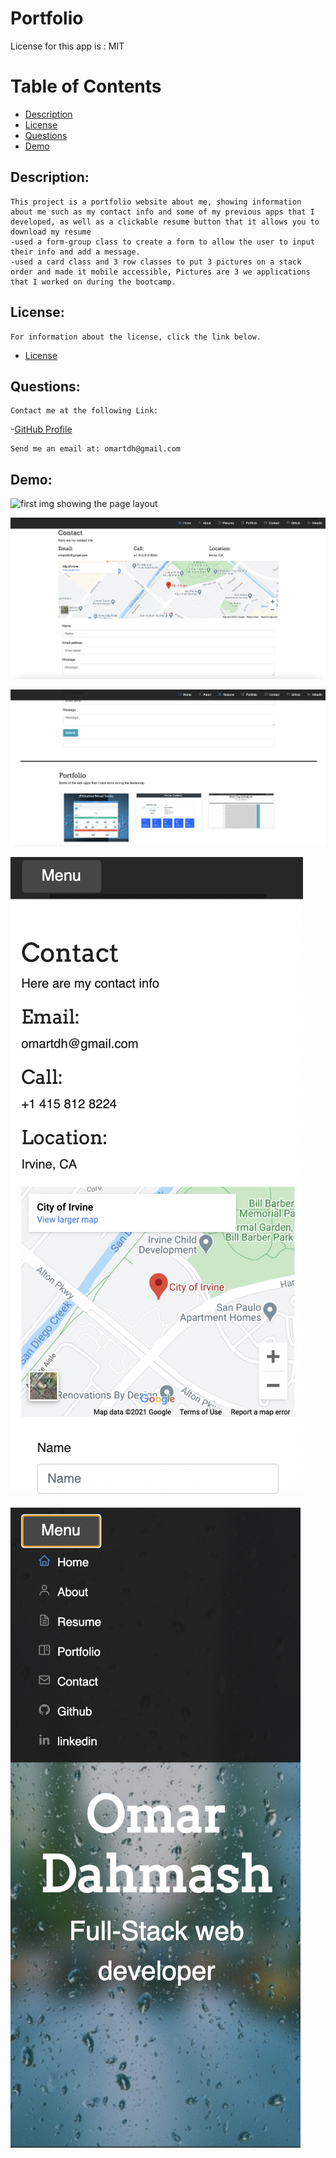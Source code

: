 # Portfolio

License for this app is : MIT

# Table of Contents

- [Description](#description)
- [License](#license)
- [Questions](#questions)
- [Demo](#demo)

## Description:
    This project is a portfolio website about me, showing information about me such as my contact info and some of my previous apps that I developed, as well as a clickable resume button that it allows you to download my resume 
    -used a form-group class to create a form to allow the user to input their info and add a message.
    -used a card class and 3 row classes to put 3 pictures on a stack order and made it mobile accessible, Pictures are 3 we applications that I worked on during the bootcamp. 

## License:
    For information about the license, click the link below.

- [License](https://opensource.org/license/random)

## Questions:
    Contact me at the following Link:

-[GitHub Profile](https://github.com/omartdh)

    Send me an email at: omartdh@gmail.com

## Demo:

![first img showing the page layout](images/read_me_image1.jpg)


![Second img showing the Contact layout](images/read_me_image2.jpg)


![Third img showing the Portfolio layout](images/read_me_image3.jpg)


![4th img showing the mobile version](images/mobile1.jpg)


![5th img showing the mobile version wih nav bar](images/mobile2.jpg)